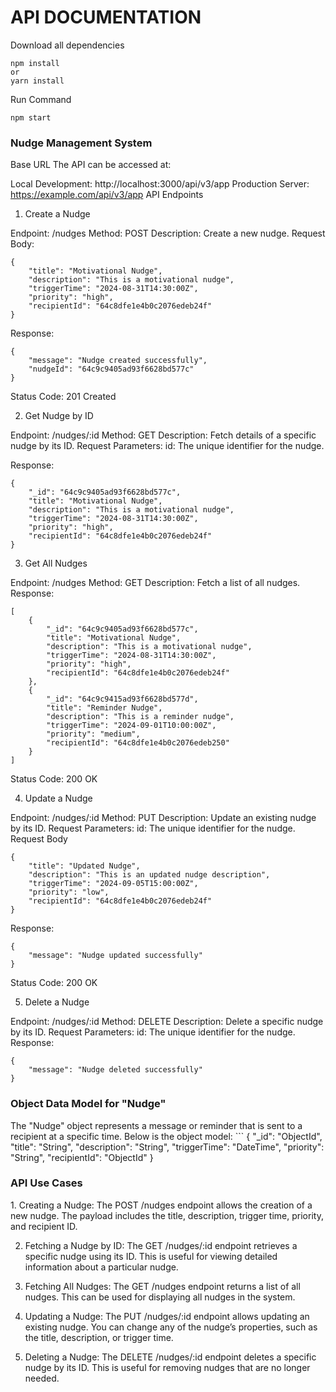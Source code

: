 # API DOCUMENTATION

Download all dependencies
```
npm install
or
yarn install 
```

Run Command
```
npm start
```

<h3>Nudge Management System</h3>
Base URL
The API can be accessed at:

Local Development: http://localhost:3000/api/v3/app
Production Server: https://example.com/api/v3/app
API Endpoints
1. Create a Nudge

Endpoint: /nudges
Method: POST
Description: Create a new nudge.
Request Body:
```
{
    "title": "Motivational Nudge",
    "description": "This is a motivational nudge",
    "triggerTime": "2024-08-31T14:30:00Z",
    "priority": "high",
    "recipientId": "64c8dfe1e4b0c2076edeb24f"
}
```
Response:
```
{
    "message": "Nudge created successfully",
    "nudgeId": "64c9c9405ad93f6628bd577c"
}

```
Status Code: 201 Created

2. Get Nudge by ID

Endpoint: /nudges/:id
Method: GET
Description: Fetch details of a specific nudge by its ID.
Request Parameters:
id: The unique identifier for the nudge.

Response:
```
{
    "_id": "64c9c9405ad93f6628bd577c",
    "title": "Motivational Nudge",
    "description": "This is a motivational nudge",
    "triggerTime": "2024-08-31T14:30:00Z",
    "priority": "high",
    "recipientId": "64c8dfe1e4b0c2076edeb24f"
}

```

3. Get All Nudges

Endpoint: /nudges
Method: GET
Description: Fetch a list of all nudges.
Response:
```
[
    {
        "_id": "64c9c9405ad93f6628bd577c",
        "title": "Motivational Nudge",
        "description": "This is a motivational nudge",
        "triggerTime": "2024-08-31T14:30:00Z",
        "priority": "high",
        "recipientId": "64c8dfe1e4b0c2076edeb24f"
    },
    {
        "_id": "64c9c9415ad93f6628bd577d",
        "title": "Reminder Nudge",
        "description": "This is a reminder nudge",
        "triggerTime": "2024-09-01T10:00:00Z",
        "priority": "medium",
        "recipientId": "64c8dfe1e4b0c2076edeb250"
    }
]

```
Status Code: 200 OK

4. Update a Nudge

Endpoint: /nudges/:id
Method: PUT
Description: Update an existing nudge by its ID.
Request Parameters:
id: The unique identifier for the nudge.
Request Body
```
{
    "title": "Updated Nudge",
    "description": "This is an updated nudge description",
    "triggerTime": "2024-09-05T15:00:00Z",
    "priority": "low",
    "recipientId": "64c8dfe1e4b0c2076edeb24f"
}

```
Response:
```
{
    "message": "Nudge updated successfully"
}

```

Status Code: 200 OK

5. Delete a Nudge

Endpoint: /nudges/:id
Method: DELETE
Description: Delete a specific nudge by its ID.
Request Parameters:
id: The unique identifier for the nudge.
Response:
```
{
    "message": "Nudge deleted successfully"
}

```

<h3>Object Data Model for "Nudge"</h3>
The "Nudge" object represents a message or reminder that is sent to a recipient at a specific time. Below is the object model:
```
{
    "_id": "ObjectId",
    "title": "String",
    "description": "String",
    "triggerTime": "DateTime",
    "priority": "String",
    "recipientId": "ObjectId"
}

<h3>API Use Cases</h3>
1. Creating a Nudge: The POST /nudges endpoint allows the creation of a new nudge. The payload includes the title, description, trigger time, priority, and recipient ID.

2. Fetching a Nudge by ID: The GET /nudges/:id endpoint retrieves a specific nudge using its ID. This is useful for viewing detailed information about a particular nudge.

3. Fetching All Nudges: The GET /nudges endpoint returns a list of all nudges. This can be used for displaying all nudges in the system.

4. Updating a Nudge: The PUT /nudges/:id endpoint allows updating an existing nudge. You can change any of the nudge’s properties, such as the title, description, or trigger time.

5. Deleting a Nudge: The DELETE /nudges/:id endpoint deletes a specific nudge by its ID. This is useful for removing nudges that are no longer needed.





